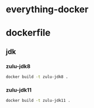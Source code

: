 # everything-docker

# dockerfile

## jdk

### zulu-jdk8

```bash
docker build -t zulu-jdk8 .
```

### zulu-jdk11

```bash
docker build -t zulu-jdk11 .
```

